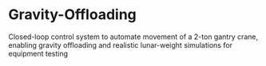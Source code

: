 # Gravity-Offloading
Closed-loop control system to automate movement of a 2-ton gantry crane, enabling gravity offloading and realistic lunar-weight simulations for equipment testing
